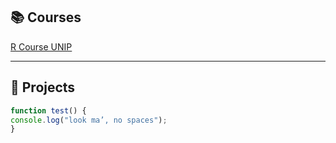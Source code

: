 
## :books: Courses

[R Course UNIP](Applied-Statistics-R-UNIPD/README.md)

----
## :construction: Projects

```javascript
function test() {
console.log("look ma’, no spaces");
}
```
